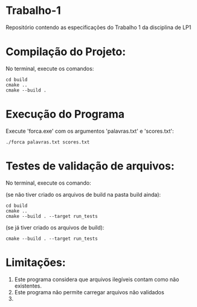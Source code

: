 # Trabalho-1
Repositório contendo as especificações do Trabalho 1 da disciplina de LP1

# Compilação do Projeto:
No terminal, execute os comandos:
```
cd build
cmake ..
cmake --build .
```
# Execução do Programa
Execute 'forca.exe' com os argumentos 'palavras.txt' e 'scores.txt':

```
./forca palavras.txt scores.txt
```

# Testes de validação de arquivos:
No terminal, execute os comando:

(se não tiver criado os arquivos de build na pasta build ainda):
```
cd build
cmake ..
cmake --build . --target run_tests
```
(se já tiver criado os arquivos de build):
```
cmake --build . --target run_tests
```

# Limitações:
1. Este programa considera que arquivos ilegíveis contam como não existentes. 
1. Este programa não permite carregar arquivos não validados
3. 
